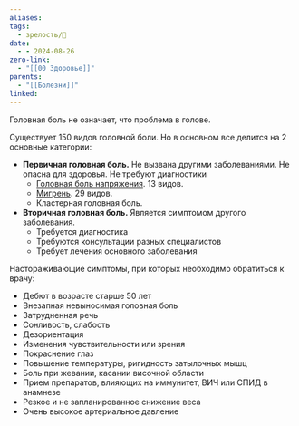 ```yaml
---
aliases: 
tags:
  - зрелость/🌱
date:
  - - 2024-08-26
zero-link:
  - "[[00 Здоровье]]"
parents:
  - "[[Болезни]]"
linked:
---
```

Головная боль не означает, что проблема в голове. 

Существует 150 видов головной боли. Но в основном все делится на 2 основные категории:
- **Первичная головная боль.** Не вызвана другими заболеваниями. Не опасна для здоровья. Не требуют диагностики
	- [Головная боль напряжения](_inbox/Головная%20боль%20напряжения.md). 13 видов.
	- [Мигрень](Мигрень.md). 29 видов.
	- Кластерная головная боль.
- **Вторичная головная боль.** Является симптомом другого заболевания.
	- Требуется диагностика
	- Требуются консультации разных специалистов
	- Требует лечения основного заболевания

Настораживающие симптомы, при которых необходимо обратиться к врачу:
- Дебют в возрасте старше 50 лет
- Внезапная невыносимая головная боль
- Затрудненная речь
- Сонливость, слабость
- Дезориентация
- Изменения чувствительности или зрения 
- Покраснение глаз
- Повышение температуры, ригидность затылочных мышц
- Боль при жевании, касании височной области
- Прием препаратов, влияющих на иммунитет, ВИЧ или СПИД в анамнезе
- Резкое и не запланированное снижение веса
- Очень высокое артериальное давление

